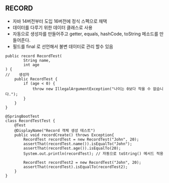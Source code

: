 ## RECORD

* 자바 14버전부터 도입 16버전에 정식 스펙으로 채택
* 데이터를 다루기 위한 데이터 클래스로 사용
* 자동으로 생성자를 만들어주고 getter, equals, hashCode, toString 메소드를 만들어준다.
* 필드를 final 로 선언해서 불변 데이터로 관리 할수 있음
```
public record RecordTest(
        String name,
        int age
) {
//    생성자
    public RecordTest {
        if (age < 0) {
            throw new IllegalArgumentException("나이는 0보다 작을 수 없습니다.");
        }
    }
}
```
```
@SpringBootTest
class RecordTestTest {
    @Test
    @DisplayName("Record 객체 생성 테스트")
    public void recordCreate() throws Exception{
        RecordTest recordTest = new RecordTest("John", 20);
        assertThat(recordTest.name()).isEqualTo("John");
        assertThat(recordTest.age()).isEqualTo(20);
        System.out.println(recordTest); // 자동으로 toString() 메서드 적용

        RecordTest recordTest2 = new RecordTest("John", 20);
        assertThat(recordTest).isEqualTo(recordTest2);
    }
}
```